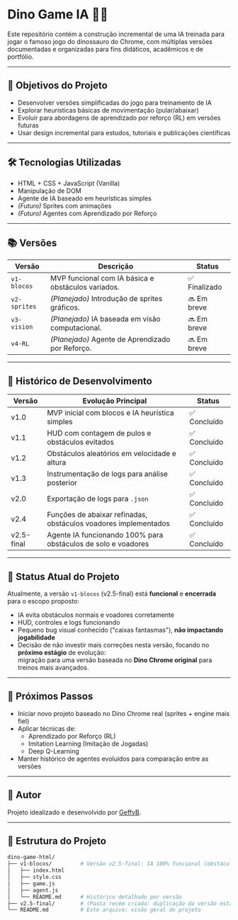 # Dino Game IA 🦖🤖

Este repositório contém a construção incremental de uma IA treinada para jogar o famoso jogo do dinossauro do Chrome, com múltiplas versões documentadas e organizadas para fins didáticos, acadêmicos e de portfólio.

---

## 🎯 Objetivos do Projeto

- Desenvolver versões simplificadas do jogo para treinamento de IA
- Explorar heurísticas básicas de movimentação (pular/abaixar)
- Evoluir para abordagens de aprendizado por reforço (RL) em versões futuras
- Usar design incremental para estudos, tutoriais e publicações científicas

---

## 🛠 Tecnologias Utilizadas

- HTML + CSS + JavaScript (Vanilla)
- Manipulação de DOM
- Agente de IA baseado em heurísticas simples
- *(Futuro)* Sprites com animações
- *(Futuro)* Agentes com Aprendizado por Reforço

---

## 📚 Versões

| Versão         | Descrição                                                   | Status          |
|----------------|---------------------------------------------------------------|-----------------|
| `v1-blocos`    | MVP funcional com IA básica e obstáculos variados.            | ✅ Finalizado    |
| `v2-sprites`   | *(Planejado)* Introdução de sprites gráficos.                  | 🔜 Em breve     |
| `v3-vision`    | *(Planejado)* IA baseada em visão computacional.               | 🔜 Em breve     |
| `v4-RL`        | *(Planejado)* Agente de Aprendizado por Reforço.               | 🔜 Em breve     |

---

## 📜 Histórico de Desenvolvimento

| Versão        | Evolução Principal                                              | Status          |
|---------------|------------------------------------------------------------------|-----------------|
| v1.0          | MVP inicial com blocos e IA heurística simples                   | ✅ Concluído     |
| v1.1          | HUD com contagem de pulos e obstáculos evitados                  | ✅ Concluído     |
| v1.2          | Obstáculos aleatórios em velocidade e altura                     | ✅ Concluído     |
| v1.3          | Instrumentação de logs para análise posterior                    | ✅ Concluído     |
| v2.0          | Exportação de logs para `.json`                                   | ✅ Concluído     |
| v2.4          | Funções de abaixar refinadas, obstáculos voadores implementados  | ✅ Concluído     |
| v2.5-final    | Agente IA funcionando 100% para obstáculos de solo e voadores    | ✅ Concluído     |

---

## 🚀 Status Atual do Projeto

Atualmente, a versão `v1-blocos` (v2.5-final) está **funcional** e **encerrada** para o escopo proposto:
- IA evita obstáculos normais e voadores corretamente
- HUD, controles e logs funcionando
- Pequeno bug visual conhecido ("caixas fantasmas"), **não impactando jogabilidade**
- Decisão de não investir mais correções nesta versão, focando no **próximo estágio** de evolução:  
migração para uma versão baseada no **Dino Chrome original** para treinos mais avançados.

---

## 🧭 Próximos Passos

- Iniciar novo projeto baseado no Dino Chrome real (sprites + engine mais fiel)
- Aplicar técnicas de:
  - Aprendizado por Reforço (RL)
  - Imitation Learning (Imitação de Jogadas)
  - Deep Q-Learning
- Manter histórico de agentes evoluídos para comparação entre as versões

---

## 👤 Autor

Projeto idealizado e desenvolvido por [GeffyB](https://github.com/GeffyB).  


---

## 📂 Estrutura do Projeto

```bash
dino-game-html/
├── v1-blocos/         # Versão v2.5-final: IA 100% funcional (obstáculos + voadores)
│   ├── index.html
│   ├── style.css
│   ├── game.js
│   ├── agent.js
│   └── README.md      # Histórico detalhado por versão
├── v2.5-final/        # (Pasta recém criada: duplicação da versão estável para ajustes posteriores)
└── README.md          # Este arquivo: visão geral do projeto
